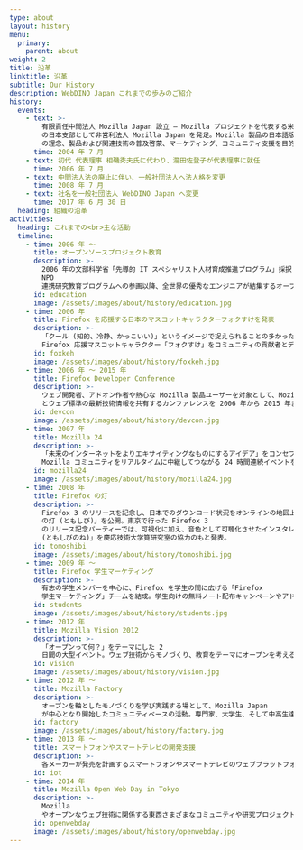 ```yaml
---
type: about
layout: history
menu:
  primary:
    parent: about
weight: 2
title: 沿革
linktitle: 沿革
subtitle: Our History
description: WebDINO Japan これまでの歩みのご紹介
history:
  events:
    - text: >-
        有限責任中間法人 Mozilla Japan 設立 — Mozilla プロジェクトを代表する米国 Mozilla Foundation
        の日本支部として非営利法人 Mozilla Japan を発足。Mozilla 製品の日本語版提供や国際化に取り組むとともに、Mozilla
        の理念、製品および関連技術の普及啓蒙、マーケティング、コミュニティ支援を目的とした活動を開始。
      time: 2004 年 7 月
    - text: 初代 代表理事 相磯秀夫氏に代わり、瀧田佐登子が代表理事に就任
      time: 2006 年 7 月
    - text: 中間法人法の廃止に伴い、一般社団法人へ法人格を変更
      time: 2008 年 7 月
    - text: 社名を一般社団法人 WebDINO Japan へ変更
      time: 2017 年 6 月 30 日
  heading: 組織の沿革
activities:
  heading: これまでの<br>主な活動
  timeline:
    - time: 2006 年 〜
      title: オープンソースプロジェクト教育
      description: >-
        2006 年の文部科学省「先導的 IT スペシャリスト人材育成推進プログラム」採択「先端 IT スペシャリスト育成プログラム」における産学
        NPO
        連携研究教育プログラムへの参画以降、全世界の優秀なエンジニアが結集するオープンソースプロジェクトに関わることで、世界に通用するスキルを習得させる教育活動を展開。
      id: education
      image: /assets/images/about/history/education.jpg
    - time: 2006 年
      title: Firefox を応援する日本のマスコットキャラクターフォクすけを発表
      description: >-
        「クール (知的、冷静、かっこいい)」というイメージで捉えられることの多かった Firefox にもっと親しんでもらえるよう、世界初の
        Firefox 応援マスコットキャラクター「フォクすけ」をコミュニティの貢献者とデザインし、クリエイティブ・コモンズライセンスとして公開。
      id: foxkeh
      image: /assets/images/about/history/foxkeh.jpg
    - time: 2006 年 〜 2015 年
      title: Firefox Developer Conference
      description: >-
        ウェブ開発者、アドオン作者や熱心な Mozilla 製品ユーザーを対象として、Mozilla
        とウェブ標準の最新技術情報を共有するカンファレンスを 2006 年から 2015 年までの 10 年間実施。
      id: devcon
      image: /assets/images/about/history/devcon.jpg
    - time: 2007 年
      title: Mozilla 24
      description: >-
        「未来のインターネットをよりエキサイティングなものにするアイデア」をコンセプトに、人工衛星によるインターネットを通じて日本・欧州・米国など世界各地の
        Mozilla コミュニティをリアルタイムに中継してつながる 24 時間連続イベントを開催。
      id: mozilla24
      image: /assets/images/about/history/mozilla24.jpg
    - time: 2008 年
      title: Firefox の灯
      description: >-
        Firefox 3 のリリースを記念し、日本でのダウンロード状況をオンラインの地図上で可視化するインタラクティブなコンテンツ「Firefox
        の灯 (ともしび)」を公開。東京で行った Firefox 3
        のリリース記念パーティーでは、可視化に加え、音色として可聴化させたインスタレーション「灯の音
        (ともしびのね)」を慶応技術大学筧研究室の協力のもと発表。
      id: tomoshibi
      image: /assets/images/about/history/tomoshibi.jpg
    - time: 2009 年 〜
      title: Firefox 学生マーケティング
      description: >-
        有志の学生メンバーを中心に、Firefox を学生の間に広げる「Firefox
        学生マーケティング」チームを結成。学生向けの無料ノート配布キャンペーンやアドオンパックの開発、サークル紹介チラシ制作キャンペーンなど学生による学生のための広報活動を実施。
      id: students
      image: /assets/images/about/history/students.jpg
    - time: 2012 年
      title: Mozilla Vision 2012
      description: >-
        「オープンって何？」をテーマにした 2
        日間の大型イベント。ウェブ技術からモノづくり、教育をテーマにオープンを考えるカンファレンスの他、世界ひとつしかない自分だけのブラウザー作りやプログラミングを学ぶワークショップなど、子供から大人までオープンを体験する様々な参加型プログラムを実施。
      id: vision
      image: /assets/images/about/history/vision.jpg
    - time: 2012 年 ～
      title: Mozilla Factory
      description: >-
        オープンを軸としたモノづくりを学び実践する場として、Mozilla Japan
        が中心となり開始したコミュニティベースの活動。専門家、大学生、そして中高生達が一緒になってモノづくりのプロジェクトを立ち上げ活動することで、そのプロセスの中から気づきや学びを得て、皆でイノベーションの種を作っていこうという各種プロジェクトを実施。
      id: factory
      image: /assets/images/about/history/factory.jpg
    - time: 2013 年 〜
      title: スマートフォンやスマートテレビの開発支援
      description: >-
        各メーカーが発売を計画するスマートフォンやスマートテレビのウェブプラットフォーム化に際し、ウェブ技術やブラウザーエンジンに関するコンサルティングと実装支援。
      id: iot
    - time: 2014 年
      title: Mozilla Open Web Day in Tokyo
      description: >-
        Mozilla
        やオープンなウェブ技術に関係する東西さまざまなコミュニティや研究プロジェクトが集結し、その成果の展示・発表を行う収穫祭的なイベントを開催。
      id: openwebday
      image: /assets/images/about/history/openwebday.jpg
---
```


